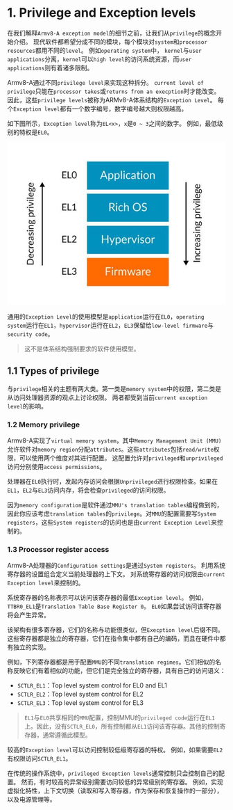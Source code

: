 # 1. Privilege and Exception levels

在我们解释`Armv8-A exception model`的细节之前，让我们从`privilege`的概念开始介绍。
现代软件都希望分成不同的模块，每个模块对`system`和`processor resources`都用不同的`level`。
例如`operating system`中， `kernel`与`user applications`分离，`kernel`可以`high level`的访问系统资源，而`user applications`则有着诸多限制。


Armv8-A通过不同`privilege level`来实现这种拆分。
`current level of privilege`只能在`processor takes`或`returns from an execption`时才能改变。
因此，这些`privilege levels`被称为ARMv8-A体系结构的`Exception Level`。
每个`Exception level`都有一个数字编号，数字编号越大则权限越高。

如下图所示，`Exception level`称为`EL<x>`，`x`是`0 ~ 3`之间的数字。
例如，最低级别的特权是`EL0`。

![image](./Images/0x1.png)

通用的`Exception Level`的使用模型是`application`运行在`EL0`，`operating system`运行在`EL1`，`hypervisor`运行在`EL2`，`EL3`保留给`low-level firmware`与`security code`。

> 这不是体系结构强制要求的软件使用模型。

## 1.1 Types of privilege

与`privilege`相关的主题有两大类。第一类是`memory system`中的权限，第二类是从访问处理器资源的观点上讨论权限。
两者都受到当前`current exception level`的影响。

### 1.2 Memory privilege

Armv8-A实现了`virtual memory system`，其中`Memory Management Unit (MMU)`允许软件对`memory region`分配`attributes`。这些`attributes`包括`read/write`权限，可以使用两个维度对其进行配置。
这配置允许对`privileged`和`unprivileged`访问分别使用`access permissions`。

处理器在`EL0`执行时，发起内存访问会根据`Unprivileged`进行权限检查。如果在`EL1`，`EL2`与`EL3`访问内存，将会检查`privileged`的访问权限。

因为`memory configuration`是软件通过`MMU's translation tables`编程做到的，因此你应该考虑`translation tables`的`privilege`。对`MMU`的配置需要写`System registers`，这些`System registers`的访问也是由`current Exception Level`来控制的。

### 1.3 Processor register access

Armv8-A处理器的`Configuration settings`是通过`System registers`。
利用系统寄存器的设置组合定义当前处理器的上下文。
对系统寄存器的访问权限由`current Exception level`来控制的。

系统寄存器的名称表示可以访问该寄存器的最低`Exception level`。
例如，`TTBR0_EL1`是`Translation Table Base Register 0`。
`EL0`如果尝试访问该寄存器将会产生异常。

该架构有很多寄存器，它们的名称与功能很类似，但`Execption level`后缀不同。
这些寄存器都是独立的寄存器，它们在指令集中都有自己的编码，而且在硬件中都有独立的实现。

例如，下列寄存器都是用于配置`MMU`的不同`translation regimes`。它们相似的名称反映它们有着相似的功能，但它们是完全独立的寄存器，具有自己的访问语义：
- `SCTLR_EL1`：Top level system control for EL0 and EL1
- `SCTLR_EL2`：Top level system control for EL2
- `SCTLR_EL3`：Top level system control for EL3

> `EL1`与`EL0`共享相同的`MMU`配置，控制MMU的`privileged code`运行在`EL1`上。因此，没有`SCTLR_EL0`，所有控制都从`EL1`访问该寄存器。其他的控制寄存器，通常遵循此模型。

较高的`Exception level`可以访问控制较低级寄存器的特权。
例如，如果需要`EL2`有权限访问`SCTLR_EL1`。

在传统的操作系统中，`privileged Exception levels`通常控制只会控制自己的配置。
然而，有时较高的异常级别需要访问较低的异常级别的寄存器。
例如，实现虚拟化特性，上下文切换（读取和写入寄存器，作为保存和恢复操作的一部分），以及电源管理等。